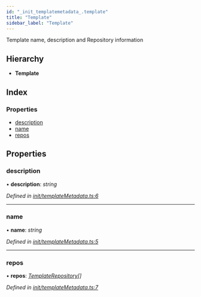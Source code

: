 ```yaml
---
id: "_init_templatemetadata_.template"
title: "Template"
sidebar_label: "Template"
---
```


Template name, description and Repository information

## Hierarchy

* **Template**

## Index

### Properties

* [description](_init_templatemetadata_.template.md#description)
* [name](_init_templatemetadata_.template.md#name)
* [repos](_init_templatemetadata_.template.md#repos)

## Properties

###  description

• **description**: *string*

*Defined in [init/templateMetadata.ts:6](https://github.com/aerogear/graphback/blob/63664df15/packages/create-graphback/src/init/templateMetadata.ts#L6)*

___

###  name

• **name**: *string*

*Defined in [init/templateMetadata.ts:5](https://github.com/aerogear/graphback/blob/63664df15/packages/create-graphback/src/init/templateMetadata.ts#L5)*

___

###  repos

• **repos**: *[TemplateRepository](_init_templatemetadata_.templaterepository.md)[]*

*Defined in [init/templateMetadata.ts:7](https://github.com/aerogear/graphback/blob/63664df15/packages/create-graphback/src/init/templateMetadata.ts#L7)*
